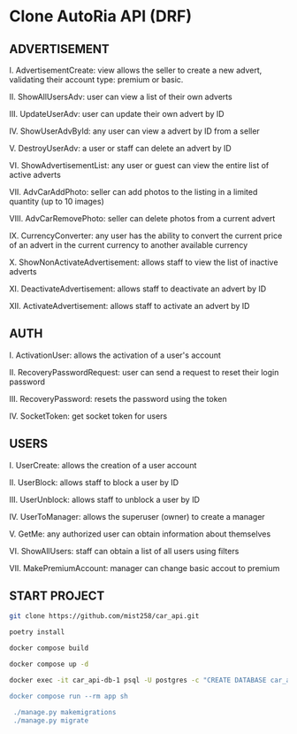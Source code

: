 
# Clone AutoRia API (DRF)

## ADVERTISEMENT

I. AdvertisementCreate: view allows the seller to create a new advert, validating their account type: premium or basic.

IІ. ShowAllUsersAdv: user can view a list of their own adverts 

ІІІ. UpdateUserAdv: user can update their own advert by ID

IV. ShowUserAdvById: any user can view a advert by ID from a seller

V. DestroyUserAdv: а user or staff can delete an advert by ID

VI. ShowAdvertisementList: any user or guest can view the entire list of active adverts

VII. AdvCarAddPhoto: seller can add photos to the listing in a limited quantity (up to 10 images)

VIIІ. AdvCarRemovePhoto: seller can delete photos from a current advert

IX. CurrencyConverter: any user has the ability to convert the current price of an advert in the current currency to another available currency

X. ShowNonActivateAdvertisement: allows staff to view the list of inactive adverts

XI. DeactivateAdvertisement: allows staff to deactivate an advert by ID

XII. ActivateAdvertisement: allows staff to activate an advert by ID


## AUTH 
I. ActivationUser: allows the activation of a user's account

II. RecoveryPasswordRequest: user can send a request to reset their login password

III. RecoveryPassword: resets the password using the token

IV. SocketToken: get socket token for users


## USERS
I. UserCreate: allows the creation of a user account

II. UserBlock: allows staff to block a user by ID

III. UserUnblock: allows staff to unblock a user by ID

IV. UserToManager: allows the superuser (owner) to create a manager

V. GetMe: аny authorized user can obtain information about themselves

VI. ShowAllUsers: staff can obtain a list of all users using filters

VII. MakePremiumAccount: manager can change basic accout to premium


## START PROJECT


```bash
git clone https://github.com/mist258/car_api.git 

poetry install

docker compose build 

docker compose up -d 

docker exec -it car_api-db-1 psql -U postgres -c "CREATE DATABASE car_api;

docker compose run --rm app sh

 ./manage.py makemigrations
 ./manage.py migrate
```
    











































